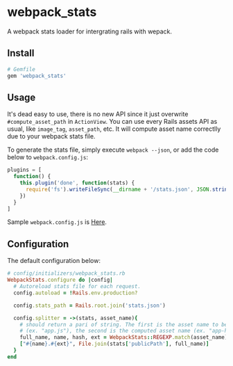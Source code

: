 # webpack_stats

A webpack stats loader for intergrating rails with wepack.

## Install

```ruby
# Gemfile
gem 'webpack_stats'
```

## Usage

It's dead easy to use, there is no new API since it just overwrite `#compute_asset_path` in `ActionView`. You can use every Rails assets API as usual, like `image_tag`, `asset_path`, etc. It will compute asset name correctlly due to your webpack stats file.

To generate the stats file, simply execute `webpack --json`, or add the code below to `webpack.config.js`:

```js
plugins = [
  function() {
    this.plugin('done', function(stats) {
      require('fs').writeFileSync(__dirname + '/stats.json', JSON.stringify(stats.toJson()))
    })
  }
]
```

Sample `webpack.config.js` is [Here](https://github.com/tonytonyjan/rails_on_webpack/blob/master/webpack.config.js).

## Configuration

The default configuration below:

```ruby
# config/initializers/webpack_stats.rb
WebpackStats.configure do |config|
  # Autoreload stats file for each request.
  config.autoload = !Rails.env.production?

  config.stats_path = Rails.root.join('stats.json')

  config.splitter = ->(stats, asset_name){
    # should return a pari of string. The first is the asset name to be computed
    # (ex. "app.js"), the second is the computed asset name (ex. "app-hash.js").
    full_name, name, hash, ext = WebpackStats::REGEXP.match(asset_name).to_a
    ["#{name}.#{ext}", File.join(stats['publicPath'], full_name)]
  }
end
```